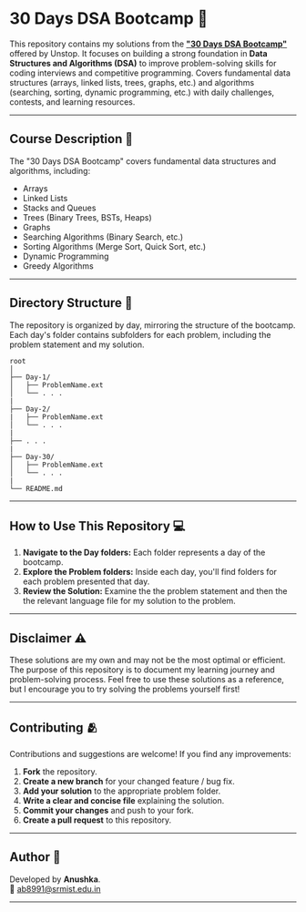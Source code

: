 # 30 Days DSA Bootcamp 🚀

This repository contains my solutions from the [**"30 Days DSA Bootcamp"**](https://unstop.com/practice/company-preparation/30-days-dsa-bootcamp/) offered by Unstop. It focuses on building a strong foundation in **Data Structures and Algorithms (DSA)** to improve problem-solving skills for coding interviews and competitive programming. Covers fundamental data structures (arrays, linked lists, trees, graphs, etc.) and algorithms (searching, sorting, dynamic programming, etc.) with daily challenges, contests, and learning resources.

---

## Course Description 📝

The "30 Days DSA Bootcamp" covers fundamental data structures and algorithms, including:  

- Arrays  
- Linked Lists  
- Stacks and Queues  
- Trees (Binary Trees, BSTs, Heaps)  
- Graphs  
- Searching Algorithms (Binary Search, etc.)  
- Sorting Algorithms (Merge Sort, Quick Sort, etc.)  
- Dynamic Programming  
- Greedy Algorithms  

---

## Directory Structure 📂 

The repository is organized by day, mirroring the structure of the bootcamp. Each day's folder contains subfolders for each problem, including the problem statement and my solution.

```
root
│
├── Day-1/
│   ├── ProblemName.ext
│   └── . . . 
|
├── Day-2/
|   ├── ProblemName.ext
│   └── . . .
|
├── . . .
|
├── Day-30/
│   ├── ProblemName.ext
│   └── . . . 
|
└── README.md
```

---

## How to Use This Repository 💻

1.  **Navigate to the Day folders:**  Each folder represents a day of the bootcamp.  
2.  **Explore the Problem folders:** Inside each day, you'll find folders for each problem presented that day.  
3.  **Review the Solution:**  Examine the the problem statement and then the the relevant language file for my solution to the problem.

---  

## Disclaimer ⚠

These solutions are my own and may not be the most optimal or efficient. The purpose of this repository is to document my learning journey and problem-solving process. Feel free to use these solutions as a reference, but I encourage you to try solving the problems yourself first!  

--- 

## Contributing 🫂

Contributions and suggestions are welcome! If you find any improvements:

1. **Fork** the repository.
2. **Create a new branch** for your changed feature / bug fix.
3. **Add your solution** to the appropriate problem folder.
4. **Write a clear and concise file** explaining the solution.
5. **Commit your changes** and push to your fork.
6. **Create a pull request** to this repository.

--- 

## Author 🩷

Developed by **Anushka**. <br>
📧 [ab8991@srmist.edu.in](mailto:ab8991@srmist.edu.in)

---
